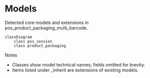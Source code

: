 # Models

Detected core models and extensions in pos_product_packaging_multi_barcode.

```mermaid
classDiagram
    class pos_session
    class product_packaging
```

Notes
- Classes show model technical names; fields omitted for brevity.
- Items listed under _inherit are extensions of existing models.
